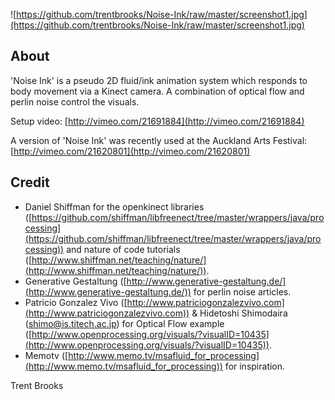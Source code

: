 ![https://github.com/trentbrooks/Noise-Ink/raw/master/screenshot1.jpg](https://github.com/trentbrooks/Noise-Ink/raw/master/screenshot1.jpg)
## About ##
'Noise Ink' is a pseudo 2D fluid/ink animation system which responds to body movement via a Kinect camera. A combination of optical flow and perlin noise control the visuals. 

Setup video: [http://vimeo.com/21691884](http://vimeo.com/21691884)

A version of 'Noise Ink' was recently used at the Auckland Arts Festival: [http://vimeo.com/21620801](http://vimeo.com/21620801)

## Credit ##
*   Daniel Shiffman for the openkinect libraries ([https://github.com/shiffman/libfreenect/tree/master/wrappers/java/processing](https://github.com/shiffman/libfreenect/tree/master/wrappers/java/processing)) and nature of code tutorials ([http://www.shiffman.net/teaching/nature/](http://www.shiffman.net/teaching/nature/)).
*   Generative Gestaltung ([http://www.generative-gestaltung.de/](http://www.generative-gestaltung.de/)) for perlin noise articles.
*   Patricio Gonzalez Vivo ([http://www.patriciogonzalezvivo.com](http://www.patriciogonzalezvivo.com)) & Hidetoshi Shimodaira (shimo@is.titech.ac.jp) for Optical Flow example ([http://www.openprocessing.org/visuals/?visualID=10435](http://www.openprocessing.org/visuals/?visualID=10435)).
*   Memotv ([http://www.memo.tv/msafluid_for_processing](http://www.memo.tv/msafluid_for_processing)) for inspiration.

Trent Brooks